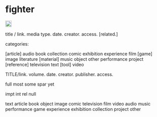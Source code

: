 # fighter


<!-- PROJECT 1 -->

<p> <a href="" target="_blank"> </a> </p>

<img src="vectors/.svg" height="20" /> 


title / link. media type. date. creator. access. [related.]


categories:

[article]
audio
book
collection
comic
exhibition
experience
film
[game]
image
literature
[material]
music
object
other
performance
project
[reference]
television
text
[tool]
video


<!-- PROJECT 2 -->

TITLE/link. volume. date. creator. publisher. access.

full
most
some
spar
yet

impt
int
rel
null

text
article
book
object
image
comic
television
film
video
audio
music
performance
game
experience
exhibition
collection
project
other







